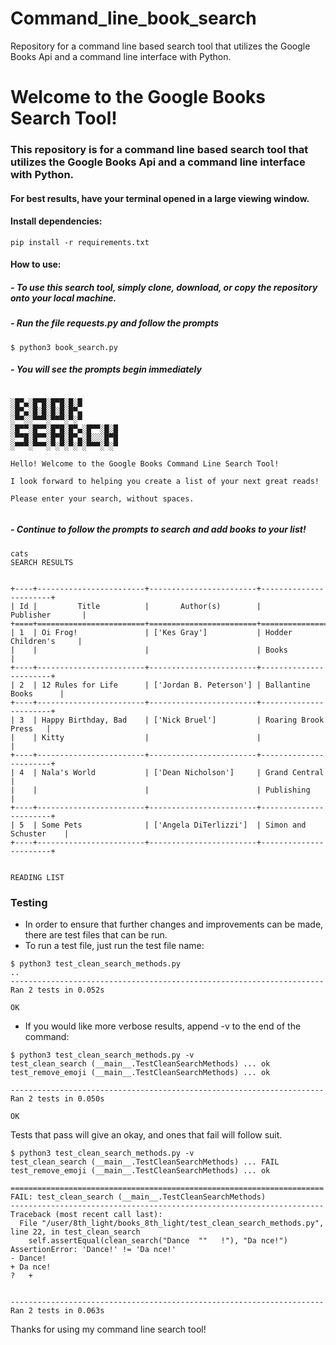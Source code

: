 # Command_line_book_search
Repository for a command line based search tool that utilizes the Google Books Api and a command line interface with Python.

# Welcome to the Google Books Search Tool!

### This repository is for a command line based search tool that utilizes the Google Books Api and a command line interface with Python.
#### For best results, have your terminal opened in a large viewing window.
#### Install dependencies:
```console
pip install -r requirements.txt
```
#### How to use:
##### - To use this search tool, simply clone, download, or copy the repository onto your local machine.
##### - Run the file requests.py and follow the prompts 
```console
$ python3 book_search.py 
```
##### - You will see the prompts begin immediately
```console
 
░█▀▄░█▀█░█▀█░█░█        
░█▀▄░█░█░█░█░█▀▄        
░▀▀░░▀▀▀░▀▀▀░▀░▀        
░█▀▀░█▀▀░█▀█░█▀▄░█▀▀░█░█
░▀▀█░█▀▀░█▀█░█▀▄░█░░░█▀█
░▀▀▀░▀▀▀░▀░▀░▀░▀░▀▀▀░▀░▀                                                                        
    
Hello! Welcome to the Google Books Command Line Search Tool! 

I look forward to helping you create a list of your next great reads! 
 
Please enter your search, without spaces. 
 

```
##### - Continue to follow the prompts to search and add books to your list!
```console
cats
SEARCH RESULTS 


+----+------------------------+------------------------+-----------------------+
| Id |         Title          |       Author(s)        |       Publisher       |
+====+========================+========================+=======================+
| 1  | Oi Frog!               | ['Kes Gray']           | Hodder Children's     |
|    |                        |                        | Books                 |
+----+------------------------+------------------------+-----------------------+
| 2  | 12 Rules for Life      | ['Jordan B. Peterson'] | Ballantine Books      |
+----+------------------------+------------------------+-----------------------+
| 3  | Happy Birthday, Bad    | ['Nick Bruel']         | Roaring Brook Press   |
|    | Kitty                  |                        |                       |
+----+------------------------+------------------------+-----------------------+
| 4  | Nala's World           | ['Dean Nicholson']     | Grand Central         |
|    |                        |                        | Publishing            |
+----+------------------------+------------------------+-----------------------+
| 5  | Some Pets              | ['Angela DiTerlizzi']  | Simon and Schuster    |
+----+------------------------+------------------------+-----------------------+


READING LIST 

```
### Testing
- In order to ensure that further changes and improvements can be made, there are test files that can be run.
- To run a test file, just run the test file name:
```console
$ python3 test_clean_search_methods.py
..
----------------------------------------------------------------------
Ran 2 tests in 0.052s

OK
```
- If you would like more verbose results, append -v to the end of the command:
```console
$ python3 test_clean_search_methods.py -v 
test_clean_search (__main__.TestCleanSearchMethods) ... ok
test_remove_emoji (__main__.TestCleanSearchMethods) ... ok

----------------------------------------------------------------------
Ran 2 tests in 0.050s

OK
```

Tests that pass will give an okay, and ones that fail will follow suit.
```console
$ python3 test_clean_search_methods.py -v 
test_clean_search (__main__.TestCleanSearchMethods) ... FAIL
test_remove_emoji (__main__.TestCleanSearchMethods) ... ok

======================================================================
FAIL: test_clean_search (__main__.TestCleanSearchMethods)
----------------------------------------------------------------------
Traceback (most recent call last):
  File "/user/8th_light/books_8th_light/test_clean_search_methods.py", line 22, in test_clean_search
    self.assertEqual(clean_search("Dance  ""   !"), "Da nce!")
AssertionError: 'Dance!' != 'Da nce!'
- Dance!
+ Da nce!
?   +


----------------------------------------------------------------------
Ran 2 tests in 0.063s

```

Thanks for using my command line search tool!
